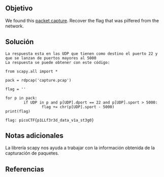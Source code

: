 ## Objetivo

We found this [packet capture](https://jupiter.challenges.picoctf.org/static/b506393b6f9d53b94011df000c534759/capture.pcap). Recover the flag that was pilfered from the network.
## Solución

```
La respuesta esta en las UDP que tienen como destino el puerto 22 y que se lanzan de puertos mayores al 5000
La respuesta se puede obtener con este código:

from scapy.all import *

pack = rdpcap('capture.pcap')

flag = ''

for p in pack:
        if UDP in p and p[UDP].dport == 22 and p[UDP].sport > 5000:
                flag += chr(p[UDP].sport - 5000)
print(flag)

flag: picoCTF{p1LLf3r3d_data_v1a_st3g0}
```

## Notas adicionales

La librería scapy nos ayuda a trabajar con la información obtenida de la capturación de paquetes.
## Referencias